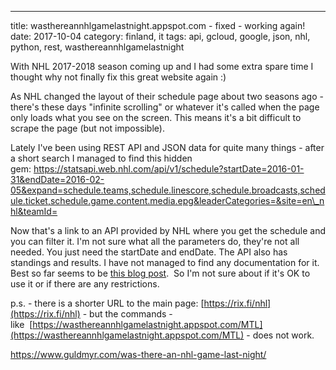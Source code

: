 ---
title: wasthereannhlgamelastnight.appspot.com - fixed - working again!
date: 2017-10-04
category: finland, it
tags: api, gcloud, google, json, nhl, python, rest, wasthereannhlgamelastnight

With NHL 2017-2018 season coming up and I had some extra spare time I thought why not finally fix this great website again :)

As NHL changed the layout of their schedule page about two seasons ago - there's these days "infinite scrolling" or whatever it's called when the page only loads what you see on the screen. This means it's a bit difficult to scrape the page (but not impossible).

Lately I've been using REST API and JSON data for quite many things - after a short search I managed to find this hidden gem: https://statsapi.web.nhl.com/api/v1/schedule?startDate=2016-01-31&endDate=2016-02-05&expand=schedule.teams,schedule.linescore,schedule.broadcasts,schedule.ticket,schedule.game.content.media.epg&leaderCategories=&site=en\_nhl&teamId=

Now that's a link to an API provided by NHL where you get the schedule and you can filter it. I'm not sure what all the parameters do, they're not all needed. You just need the startDate and endDate. The API also has standings and results. I have not managed to find any documentation for it. Best so far seems to be [this blog post](https://www.kevinsidwar.com/iot/2017/7/1/the-undocumented-nhl-stats-api).  So I'm not sure about if it's OK to use it or if there are any restrictions.

p.s. - there is a shorter URL to the main page: [https://rix.fi/nhl](https://rix.fi/nhl) - but the commands - like  [https://wasthereannhlgamelastnight.appspot.com/MTL](https://wasthereannhlgamelastnight.appspot.com/MTL) \- does not work.

https://www.guldmyr.com/was-there-an-nhl-game-last-night/
